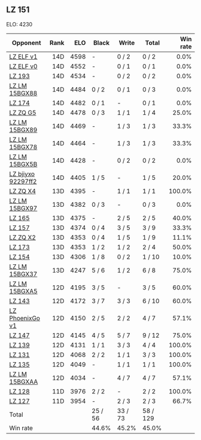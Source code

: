 ## LZ 151 ##

ELO: 4230

Opponent | Rank | ELO | Black | Write | Total | Win rate
---------|-----:|----:|-------|-------|-------|-------:
[LZ ELF v1](LZ%20ELF%20v1.md) | 14D | 4598 | - | 0 / 2 | 0 / 2 | 0.0%
[LZ ELF v0](LZ%20ELF%20v0.md) | 14D | 4552 | - | 0 / 1 | 0 / 1 | 0.0%
[LZ 193](LZ%20193.md) | 14D | 4534 | - | 0 / 2 | 0 / 2 | 0.0%
[LZ LM 15BGX88](LZ%20LM%2015BGX88.md) | 14D | 4484 | 0 / 2 | 0 / 1 | 0 / 3 | 0.0%
[LZ 174](LZ%20174.md) | 14D | 4482 | 0 / 1 | - | 0 / 1 | 0.0%
[LZ ZQ G5](LZ%20ZQ%20G5.md) | 14D | 4478 | 0 / 3 | 1 / 1 | 1 / 4 | 25.0%
[LZ LM 15BGX89](LZ%20LM%2015BGX89.md) | 14D | 4469 | - | 1 / 3 | 1 / 3 | 33.3%
[LZ LM 15BGX78](LZ%20LM%2015BGX78.md) | 14D | 4464 | - | 1 / 3 | 1 / 3 | 33.3%
[LZ LM 15BGX5B](LZ%20LM%2015BGX5B.md) | 14D | 4428 | - | 0 / 2 | 0 / 2 | 0.0%
[LZ bjiyxo 92297ff2](LZ%20bjiyxo%2092297ff2.md) | 14D | 4405 | 1 / 5 | - | 1 / 5 | 20.0%
[LZ ZQ X4](LZ%20ZQ%20X4.md) | 13D | 4395 | - | 1 / 1 | 1 / 1 | 100.0%
[LZ LM 15BGX97](LZ%20LM%2015BGX97.md) | 13D | 4382 | 0 / 3 | - | 0 / 3 | 0.0%
[LZ 165](LZ%20165.md) | 13D | 4375 | - | 2 / 5 | 2 / 5 | 40.0%
[LZ 157](LZ%20157.md) | 13D | 4374 | 0 / 4 | 3 / 5 | 3 / 9 | 33.3%
[LZ ZQ X2](LZ%20ZQ%20X2.md) | 13D | 4353 | 0 / 4 | 1 / 5 | 1 / 9 | 11.1%
[LZ 173](LZ%20173.md) | 13D | 4353 | 1 / 2 | 1 / 2 | 2 / 4 | 50.0%
[LZ 154](LZ%20154.md) | 13D | 4306 | 1 / 8 | 0 / 2 | 1 / 10 | 10.0%
[LZ LM 15BGX37](LZ%20LM%2015BGX37.md) | 13D | 4247 | 5 / 6 | 1 / 2 | 6 / 8 | 75.0%
[LZ LM 15BGXA5](LZ%20LM%2015BGXA5.md) | 12D | 4195 | 3 / 5 | - | 3 / 5 | 60.0%
[LZ 143](LZ%20143.md) | 12D | 4172 | 3 / 7 | 3 / 3 | 6 / 10 | 60.0%
[LZ PhoenixGo v1](LZ%20PhoenixGo%20v1.md) | 12D | 4150 | 2 / 5 | 2 / 2 | 4 / 7 | 57.1%
[LZ 147](LZ%20147.md) | 12D | 4145 | 4 / 5 | 5 / 7 | 9 / 12 | 75.0%
[LZ 139](LZ%20139.md) | 12D | 4131 | 1 / 1 | 3 / 3 | 4 / 4 | 100.0%
[LZ 131](LZ%20131.md) | 12D | 4068 | 2 / 2 | 1 / 1 | 3 / 3 | 100.0%
[LZ 135](LZ%20135.md) | 12D | 4049 | - | 1 / 1 | 1 / 1 | 100.0%
[LZ LM 15BGXAA](LZ%20LM%2015BGXAA.md) | 12D | 4034 | - | 4 / 7 | 4 / 7 | 57.1%
[LZ 128](LZ%20128.md) | 11D | 3976 | 2 / 2 | - | 2 / 2 | 100.0%
[LZ 127](LZ%20127.md) | 11D | 3954 | - | 2 / 3 | 2 / 3 | 66.7%
Total | | | 25 / 56 | 33 / 73 | 58 / 129 | 
Win rate| | | 44.6% | 45.2% | 45.0% | 
